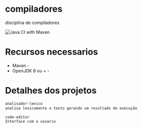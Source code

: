 # compiladores
disciplina de compiladores

![Java CI with Maven](https://github.com/Jean1dev/compiladores/workflows/Java%20CI%20with%20Maven/badge.svg)

# Recursos necessarios 

- Maven -
- OpenJDK 8 ou + -

# Detalhes dos projetos
```bash
analisador-lexico
analisa lexicamente o texto gerando um resultado de execução

code-editor
Interface com o usuario
```

